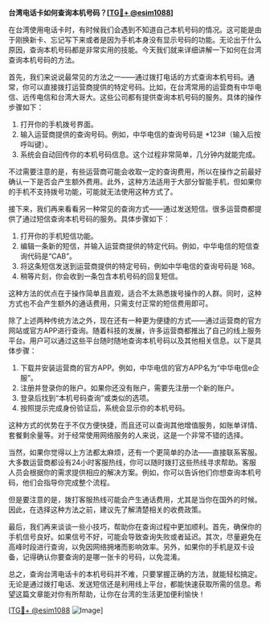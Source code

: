 **台湾电话卡如何查询本机号码？[[TG💪+ @esim1088](https://t.me/s/esim1088)]**

在台湾使用电话卡时，有时候我们会遇到不知道自己本机号码的情况。这可能是由于刚换新卡、忘记写下来或者是因为手机本身没有显示号码的功能。无论出于什么原因，查询本机号码都是非常实用的技能。今天我们就来详细讲解一下如何在台湾查询本机号码的方法。

首先，我们来说说最常见的方法之一——通过拨打电话的方式查询本机号码。通常，你可以直接拨打运营商提供的特定号码。比如，在台湾常用的运营商有中华电信、远传电信和台湾大哥大。这些公司都有提供查询本机号码的服务。具体的操作步骤如下：

1. 打开你的手机拨号界面。
2. 输入运营商提供的查询号码。例如，中华电信的查询号码是 *123#（输入后按呼叫键）。
3. 系统会自动回传你的本机号码信息。这个过程非常简单，几分钟内就能完成。

不过需要注意的是，有些运营商可能会收取一定的查询费用，所以在操作之前最好确认一下是否会产生额外费用。此外，这种方法适用于大部分智能手机，但如果你的手机不支持拨号功能，可能就无法使用这种方式了。

接下来，我们再来看看另一种常见的查询方式——通过发送短信。很多运营商都提供了通过短信查询本机号码的服务。具体步骤如下：

1. 打开你的手机短信功能。
2. 编辑一条新的短信，并输入运营商提供的特定代码。例如，中华电信的短信查询代码是“CAB”。
3. 将这条短信发送到运营商提供的特定号码，例如中华电信的查询号码是 168。
4. 稍等片刻，你会收到一条包含本机号码的回复短信。

这种方法的优点在于操作简单且直观，适合不太熟悉拨号操作的人群。同时，这种方式也不会产生额外的通话费用，只需支付正常的短信费用即可。

除了上述两种传统方法之外，现在还有一种更为便捷的方式——通过运营商的官方网站或官方APP进行查询。随着科技的发展，许多运营商都推出了自己的线上服务平台。用户可以通过这些平台随时随地查询本机号码以及其他相关信息。以下是具体步骤：

1. 下载并安装运营商的官方APP。例如，中华电信的官方APP名为“中华电信e企服”。
2. 注册并登录你的账户。如果你还没有账户，需要先注册一个新的账户。
3. 登录后找到“本机号码查询”或类似的选项。
4. 按照提示完成身份验证后，系统会显示你的本机号码。

这种方式的优势在于不仅方便快捷，而且还可以查询其他增值服务，如账单详情、套餐剩余量等。对于经常使用网络服务的人来说，这是一个非常不错的选择。

当然，如果你觉得以上方法都太麻烦，还有一个更简单的办法——直接联系客服。大多数运营商都设有24小时客服热线，你可以随时拨打这些热线寻求帮助。客服人员会根据你的需求提供相应的解决方案。例如，你可以告诉他们你想查询本机号码，他们会指导你完成整个流程。

但是要注意的是，拨打客服热线可能会产生通话费用，尤其是当你在国外的时候。因此，在选择这种方法之前，建议先了解清楚相关的收费政策。

最后，我们再来谈谈一些小技巧，帮助你在查询过程中更加顺利。首先，确保你的手机信号良好。如果信号不好，可能会导致查询失败或者延迟。其次，尽量避免在高峰时段进行查询，以免因网络拥堵而影响效率。另外，如果你的手机是双卡设备，记得确认你要查询的是哪一张卡的号码，以免混淆。

总之，查询台湾电话卡的本机号码并不难，只要掌握正确的方法，就能轻松搞定。无论是通过拨打电话、发送短信还是利用线上平台，都能快速获取所需的信息。希望这篇文章能对你有所帮助，让你在台湾的生活更加便利愉快！

[[TG💪+ @esim1088](https://t.me/s/esim1088) ![Image](https://i.postimg.cc/4NQfJmqS/Snipaste-2025-05-13-00-14-12.png)]